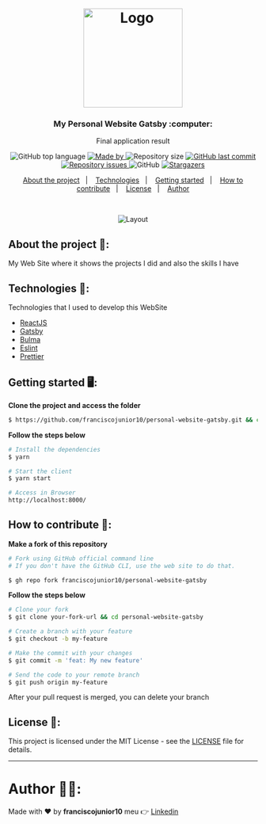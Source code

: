 <h1 align="center">
  <img alt="Logo" src="https://user-images.githubusercontent.com/33940202/86806012-d31b8680-c04e-11ea-8f4d-7b809f60b570.png" width="200px">
</h1>

<h3 align="center">
  My Personal Website Gatsby :computer:
</h3>

<p align="center">Final application result</p>

<p align="center">
  <img alt="GitHub top language" src="https://img.shields.io/github/languages/top/franciscojunior10/personal-website-gatsby">

  <a href="https://www.linkedin.com/in/franciscojunior10/" target="_blank" rel="noopener noreferrer">
    <img alt="Made by" src="https://img.shields.io/badge/made%20by-franciscojunior10-blue">
  </a>

  <img alt="Repository size" src="https://img.shields.io/github/repo-size/franciscojunior10/personal-website-gatsby?color=blue">

  <a href="https://github.com/franciscojunior10/personal-website-gatsby/commits/master">
    <img alt="GitHub last commit" src="https://img.shields.io/github/last-commit/franciscojunior10/personal-website-gatsby?color=blue">
  </a>

  <a href="https://github.com/franciscojunior10/personal-website-gatsby/issues">
    <img alt="Repository issues" src="https://img.shields.io/github/issues/franciscojunior10/personal-website-gatsby?color=blue">
  </a>

  <img alt="GitHub" src="https://img.shields.io/github/license/franciscojunior10/personal-website-gatsby?color=blue">

   <a href="https://github.com/franciscojunior10/personal-website-gatsby/stargazers">
    <img alt="Stargazers" src="https://img.shields.io/github/stars/franciscojunior10/personal-website-gatsby?color=blue">
  </a>
</p>

<p align="center">
  <a href="#about-the-project-open_file_folder">About the project</a>&nbsp;&nbsp;&nbsp;|&nbsp;&nbsp;&nbsp;
  <a href="#technologies-rocket">Technologies</a>&nbsp;&nbsp;&nbsp;|&nbsp;&nbsp;&nbsp;
  <a href="#getting-started-desktop_computer">Getting started</a>&nbsp;&nbsp;&nbsp;|&nbsp;&nbsp;&nbsp;
  <a href="#how-to-contribute-thinking">How to contribute</a>&nbsp;&nbsp;&nbsp;|&nbsp;&nbsp;&nbsp;
  <a href="#license-memo">License</a>&nbsp;&nbsp;&nbsp;|&nbsp;&nbsp;&nbsp;
  <a href="#author-man_technologist">Author</a>
</p>

</br>

<p align="center">
  <img alt="Layout" src="https://user-images.githubusercontent.com/33940202/79797123-18bc9300-832d-11ea-9e80-4482d6d7131f.gif">
</p>

## About the project :open_file_folder::
My Web Site where it shows the projects I did and also the skills I have

## Technologies :rocket::

Technologies that I used to develop this WebSite

- [ReactJS](https://reactjs.org/)
- [Gatsby](https://www.gatsbyjs.org/)
- [Bulma](https://www.gatsbyjs.org/docs/bulma/)
- [Eslint](https://eslint.org/)
- [Prettier](https://prettier.io/)


## Getting started :desktop_computer::
**Clone the project and access the folder**

```bash
$ https://github.com/franciscojunior10/personal-website-gatsby.git && cd personal-website-gatsby
```

**Follow the steps below**

```bash
# Install the dependencies
$ yarn

# Start the client
$ yarn start

# Access in Browser
http://localhost:8000/
```

## How to contribute :thinking::

**Make a fork of this repository**

```bash
# Fork using GitHub official command line
# If you don't have the GitHub CLI, use the web site to do that.

$ gh repo fork franciscojunior10/personal-website-gatsby
```

**Follow the steps below**

```bash
# Clone your fork
$ git clone your-fork-url && cd personal-website-gatsby

# Create a branch with your feature
$ git checkout -b my-feature

# Make the commit with your changes
$ git commit -m 'feat: My new feature'

# Send the code to your remote branch
$ git push origin my-feature
```

After your pull request is merged, you can delete your branch

## License :memo::

This project is licensed under the MIT License - see the [LICENSE](LICENSE) file for details.

---

# Author :man_technologist::

Made with :heart: by **franciscojunior10** meu :point_right: [Linkedin](https://www.linkedin.com/in/franciscojunior10/)
